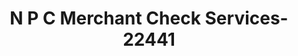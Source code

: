 ---
f_zip-code: 75002
f_state-code: TX
title: N P C Merchant Check Services-22441
f_phone: 972-359-6444
f_city-only: Allen
f_address: 507 Rose Drive Allen
f_location-unique-id: '22441'
slug: n-p-c-merchant-check-services-22441
updated-on: '2024-05-30T13:46:58.046Z'
created-on: '2024-05-30T13:36:59.803Z'
published-on: '2024-05-30T13:54:32.469Z'
f_city-state: cms/city/allen-tx.md
f_company: cms/company/n-p-c-merchant-check-services.md
f_state: cms/state/texas.md
layout: '[payday-loan].html'
tags: payday-loan
---
